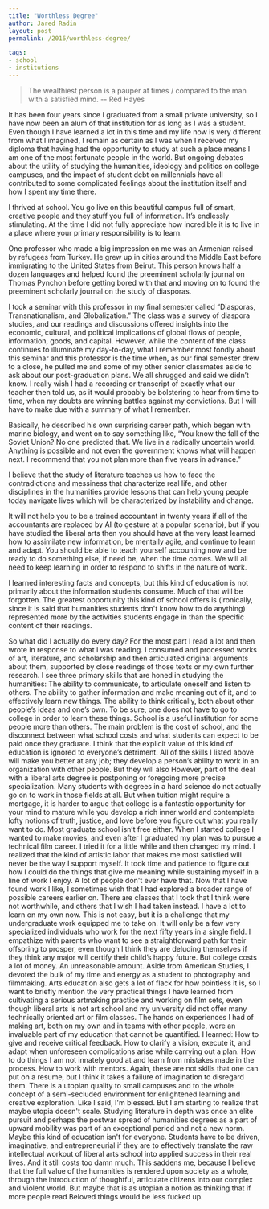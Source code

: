 ```yaml
---
title: "Worthless Degree"
author: Jared Radin
layout: post
permalink: /2016/worthless-degree/

tags:
- school
- institutions
---
```

> The wealthiest person is a pauper at times / compared to the man with a satisfied mind.
-- Red Hayes

It has been four years since I graduated from a small private university, so I have now been an alum of that institution for as long as I was a student.
Even though I have learned a lot in this time and my life now is very different from what I imagined, I remain as certain as I was when I received my diploma that having had the opportunity to study at such a place means I am one of the most fortunate people in the world.
But ongoing debates about the utility of studying the humanities, ideology and politics on college campuses, and the impact of student debt on millennials have all contributed to some complicated feelings about the institution itself and how I spent my time there.

I thrived at school. You go live on this beautiful campus full of smart, creative people and they stuff you full of information. It’s endlessly stimulating. At the time I did not fully appreciate how incredible it is to live in a place where your primary responsibility is to learn.

One professor who made a big impression on me was an Armenian raised by refugees from Turkey. He grew up in cities around the Middle East before immigrating to the United States from Beirut.
This person knows half a dozen languages and helped found the preeminent scholarly journal on Thomas Pynchon before getting bored with that and moving on to found the preeminent scholarly journal on the study of diasporas.

I took a seminar with this professor in my final semester called “Diasporas, Transnationalism, and Globalization.” The class was a survey of diaspora studies, and our readings and discussions offered insights into the economic, cultural, and political implications of global flows of people, information, goods, and capital.
However, while the content of the class continues to illuminate my day-to-day, what I remember most fondly about this seminar and this professor is the time when, as our final semester drew to a close, he pulled me and some of my other senior classmates aside to ask about our post-graduation plans.
We all shrugged and said we didn’t know.
I really wish I had a recording or transcript of exactly what our teacher then told us, as it would probably be bolstering to hear from time to time, when my doubts are winning battles against my convictions. But I will have to make due with a summary of what I remember.

Basically, he described his own surprising career path, which began with marine biology, and went on to say something like, “You know the fall of the Soviet Union? No one predicted that. We live in a radically uncertain world. Anything is possible and not even the government knows what will happen next. I recommend that you not plan more than five years in advance.”

I believe that the study of literature teaches us how to face the contradictions and messiness that characterize real life, and other disciplines in the humanities provide lessons that can help young people today navigate lives which will be characterized by instability and change.

It will not help you to be a trained accountant in twenty years if all of the accountants are replaced by AI (to gesture at a popular scenario), but if you have studied the liberal arts then you should have at the very least learned how to assimilate new information, be mentally agile, and continue to learn and adapt. You should be able to teach yourself accounting now and be ready to do something else, if need be, when the time comes. We will all need to keep learning in order to respond to shifts in the nature of work.

I learned interesting facts and concepts, but this kind of education is not primarily about the information students consume. Much of that will be forgotten.
The greatest opportunity this kind of school offers is (ironically, since it is said that humanities students don't know how to do anything) represented more by the activities students engage in than the specific content of their readings.

So what did I actually do every day? For the most part I read a lot and then wrote in response to what I was reading. I consumed and processed works of art, literature, and scholarship and then articulated original arguments about them, supported by close readings of those texts or my own further research. I see three primary skills that are honed in studying the humanities:
The ability to communicate, to articulate oneself and listen to others.
The ability to gather information and make meaning out of it, and to effectively learn new things.
The ability to think critically, both about other people’s ideas and one’s own.
To be sure, one does not have to go to college in order to learn these things. School is a useful institution for some people more than others. The main problem is the cost of school, and the disconnect between what school costs and what students can expect to be paid once they graduate.
I think that the explicit value of this kind of education is ignored to everyone’s detriment. All of the skills I listed above will make you better at any job; they develop a person’s ability to work in an organization with other people. But they will also
However, part of the deal with a liberal arts degree is postponing or foregoing more precise specialization. Many students with degrees in a hard science do not actually go on to work in those fields at all. But when tuition might require a mortgage, it is harder to argue that college is a fantastic opportunity for your mind to mature while you develop a rich inner world and contemplate lofty notions of truth, justice, and love before you figure out what you really want to do. Most graduate school isn’t free either.
When I started college I wanted to make movies, and even after I graduated my plan was to pursue a technical film career. I tried it for a little while and then changed my mind. I realized that the kind of artistic labor that makes me most satisfied will never be the way I support myself. It took time and patience to figure out how I could do the things that give me meaning while sustaining myself in a line of work I enjoy. A lot of people don't ever have that.
Now that I have found work I like, I sometimes wish that I had explored a broader range of possible careers earlier on. There are classes that I took that I think were not worthwhile, and others that I wish I had taken instead. I have a lot to learn on my own now. This is not easy, but it is a challenge that my undergraduate work equipped me to take on. It will only be a few very specialized individuals who work for the next fifty years in a single field. I empathize with parents who want to see a straightforward path for their offspring to prosper, even though I think they are deluding themselves if they think any major will certify their child’s happy future. But college costs a lot of money. An unreasonable amount.
Aside from American Studies, I devoted the bulk of my time and energy as a student to photography and filmmaking. Arts education also gets a lot of flack for how pointless it is, so I want to briefly mention the very practical things I have learned from cultivating a serious artmaking practice and working on film sets, even though liberal arts is not art school and my university did not offer many technically oriented art or film classes. The hands on experiences I had of making art, both on my own and in teams with other people, were an invaluable part of my education that cannot be quantified. I learned:
How to give and receive critical feedback.
How to clarify a vision, execute it, and adapt when unforeseen complications arise while carrying out a plan.
How to do things I am not innately good at and learn from mistakes made in the process.
How to work with mentors.
Again, these are not skills that one can put on a resume, but I think it takes a failure of imagination to disregard them.
There is a utopian quality to small campuses and to the whole concept of a semi-secluded environment for enlightened learning and creative exploration. Like I said, I'm blessed. But I am starting to realize that maybe utopia doesn't scale. Studying literature in depth was once an elite pursuit and perhaps the postwar spread of humanities degrees as a part of upward mobility was part of an exceptional period and not a new norm. Maybe this kind of education isn't for everyone. Students have to be driven, imaginative, and entrepreneurial if they are to effectively translate the raw intellectual workout of liberal arts school into applied success in their real lives. And it still costs too damn much. This saddens me, because I believe that the full value of the humanities is rendered upon society as a whole, through the introduction of thoughtful, articulate citizens into our complex and violent world. But maybe that is as utopian a notion as thinking that if more people read Beloved things would be less fucked up.
